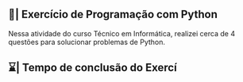 ## 📑| Exercício de Programação com Python

  Nessa atividade do curso Técnico em Informática, realizei cerca de 4 questões para solucionar problemas de Python.

## ⌛| Tempo de conclusão do Exercí

